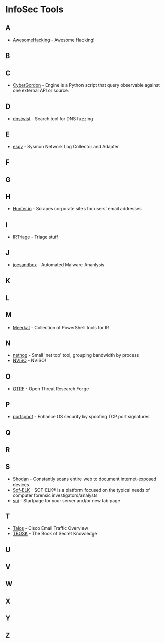 # InfoSec Tools
## A
* [AwesomeHacking](https://github.com/Hack-with-Github/Awesome-Hacking) - Awesome Hacking!
## B
## C
* [CyberGordon](https://cybergordon.com/engines.html) - Engine is a Python script that query observable against one external API or source.
## D
* [dnstwist](https://github.com/elceef/dnstwist) - Search tool for DNS fuzzing
## E
* [espy](https://github.com/activecm/espy) - Sysmon Network Log Collector and Adapter
## F
## G
## H
* [Hunter.io](https://hunter.io/) - Scrapes corporate sites for users' email addresses
## I
* [IRTriage](https://github.com/AJMartel/IRTriage) - Triage stuff
## J
* [joesandbox](https://www.joesandbox.com) - Automated Malware Ananlysis
## K
## L
## M
* [Meerkat](https://github.com/TonyPhipps/Meerkat) - Collection of PowerShell tools for IR
## N
* [nethog](https://github.com/raboof/nethogs) - Small 'net top' tool, grouping bandwidth by process
* [NVISO](https://github.com/NVISOsecurity) - NVISO!
## O
* [OTRF](https://github.com/OTRF) - Open Threat Research Forge
## P
* [portspoof](https://github.com/drk1wi/portspoof) - Enhance OS security by spoofing TCP port signatures
## Q
## R
## S
* [Shodan](https://www.shodan.io/) - Constantly scans entire web to document internet-exposed devices
* [Sof-ELK](https://github.com/philhagen/sof-elk) - SOF-ELK® is a platform focused on the typical needs of computer forensic investigators/analysts
* [sui](https://github.com/jeroenpardon/sui) - Startpage for your server and/or new tab page
## T
* [Talos](https://talosintelligence.com/) - Cisco Email Traffic Overview
* [TBOSK](https://github.com/trimstray/the-book-of-secret-knowledge) - The Book of Secret Knowledge
## U
## V
## W
## X
## Y
## Z
